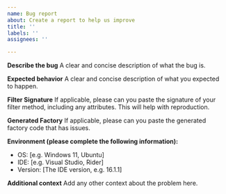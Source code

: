 ```yaml
---
name: Bug report
about: Create a report to help us improve
title: ''
labels: ''
assignees: ''

---
```


**Describe the bug**
A clear and concise description of what the bug is.

**Expected behavior**
A clear and concise description of what you expected to happen.

**Filter Signature**
If applicable, please can you paste the signature of your filter method, including any attributes. This will help with reproduction.

**Generated Factory**
If applicable, please can you paste the generated factory code that has issues.

**Environment (please complete the following information):**
 - OS: [e.g. Windows 11, Ubuntu]
 - IDE: [e.g. Visual Studio, Rider]
 - Version: [The IDE version, e.g. 16.1.1]

**Additional context**
Add any other context about the problem here.
